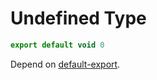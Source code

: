 # Undefined Type

```js
export default void 0
```

Depend on [default-export](./2110-default-export.md).